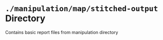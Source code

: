 `./manipulation/map/stitched-output` Directory
=========

Contains basic report files from manipulation directory
